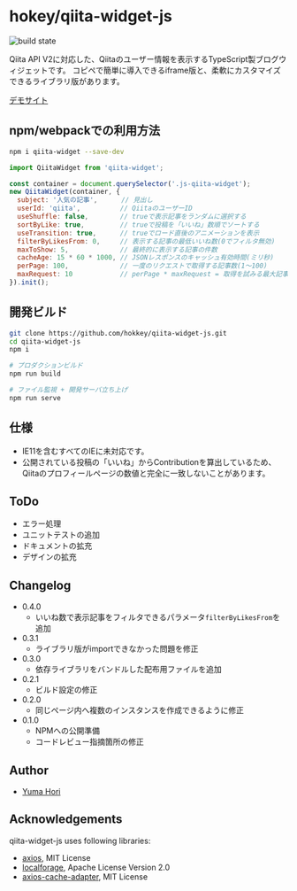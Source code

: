 # hokey/qiita-widget-js

![build state](https://travis-ci.org/hokkey/qiita-widget-js.svg?branch=master)

Qiita API V2に対応した、Qiitaのユーザー情報を表示するTypeScript製ブログウィジェットです。
コピペで簡単に導入できるiframe版と、柔軟にカスタマイズできるライブラリ版があります。

[デモサイト](https://media-massage.net/qiita-widget-js/)

## npm/webpackでの利用方法

```bash
npm i qiita-widget --save-dev

```
```js
import QiitaWidget from 'qiita-widget';

const container = document.querySelector('.js-qiita-widget');
new QiitaWidget(container, {
  subject: '人気の記事',      // 見出し
  userId: 'qiita',          // QiitaのユーザーID
  useShuffle: false,        // trueで表示記事をランダムに選択する
  sortByLike: true,         // trueで投稿を「いいね」数順でソートする
  useTransition: true,      // trueでロード直後のアニメーションを表示
  filterByLikesFrom: 0,     // 表示する記事の最低いいね数(0でフィルタ無効)
  maxToShow: 5,             // 最終的に表示する記事の件数
  cacheAge: 15 * 60 * 1000, // JSONレスポンスのキャッシュ有効時間(ミリ秒)
  perPage: 100,             // 一度のリクエストで取得する記事数(1〜100)
  maxRequest: 10            // perPage * maxRequest = 取得を試みる最大記事件数 
}).init();

```

## 開発ビルド

```bash
git clone https://github.com/hokkey/qiita-widget-js.git
cd qiita-widget-js
npm i

# プロダクションビルド
npm run build

# ファイル監視 + 開発サーバ立ち上げ
npm run serve
```

## 仕様

* IE11を含むすべてのIEに未対応です。
* 公開されている投稿の「いいね」からContributionを算出しているため、Qiitaのプロフィールページの数値と完全に一致しないことがあります。

## ToDo

- エラー処理
- ユニットテストの追加
- ドキュメントの拡充
- デザインの拡充

## Changelog

- 0.4.0
  - いいね数で表示記事をフィルタできるパラメータ`filterByLikesFrom`を追加
- 0.3.1
  - ライブラリ版がimportできなかった問題を修正
- 0.3.0
  - 依存ライブラリをバンドルした配布用ファイルを追加
- 0.2.1
  - ビルド設定の修正
- 0.2.0
  - 同じページ内へ複数のインスタンスを作成できるように修正
- 0.1.0
  - NPMへの公開準備
  - コードレビュー指摘箇所の修正
  
## Author

* [Yuma Hori](https://media-massage.net/profile/)

## Acknowledgements

qiita-widget-js uses following libraries:

* [axios](https://www.npmjs.com/package/axios), MIT License
* [localforage](https://www.npmjs.com/package/localforage), Apache License Version 2.0
* [axios-cache-adapter](https://www.npmjs.com/package/axios-cache-adapter), MIT License
